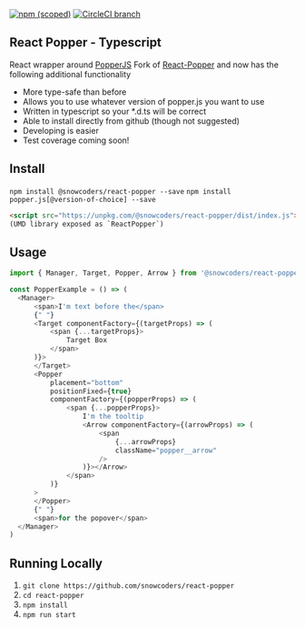[![npm (scoped)](https://img.shields.io/npm/v/@snowcoders/react-popper.svg)](https://www.npmjs.com/package/@snowcoders/react-popper) 
[![CircleCI branch](https://img.shields.io/circleci/project/github/snowcoders/react-popper.svg)](https://circleci.com/gh/snowcoders/react-popper)

## React Popper - Typescript

React wrapper around [PopperJS](https://github.com/FezVrasta/popper.js/)
Fork of [React-Popper](https://github.com/souporserious/react-popper) and now has the following additional functionality
 - More type-safe than before
 - Allows you to use whatever version of popper.js you want to use
 - Written in typescript so your *.d.ts will be correct
 - Able to install directly from github (though not suggested)
 - Developing is easier
 - Test coverage coming soon!

## Install

`npm install @snowcoders/react-popper --save`
`npm install popper.js[@version-of-choice] --save`

```html
<script src="https://unpkg.com/@snowcoders/react-popper/dist/index.js"></script>
(UMD library exposed as `ReactPopper`)
```

## Usage

```js
import { Manager, Target, Popper, Arrow } from '@snowcoders/react-popper'

const PopperExample = () => (
  <Manager>
      <span>I'm text before the</span>
      {" "}
      <Target componentFactory={(targetProps) => (
          <span {...targetProps}>
              Target Box
          </span>
      )}>
      </Target>
      <Popper
          placement="bottom"
          positionFixed={true}
          componentFactory={(popperProps) => (
              <span {...popperProps}>
                  I'm the tooltip
                  <Arrow componentFactory={(arrowProps) => (
                      <span
                          {...arrowProps}
                          className="popper__arrow"
                      />
                  )}></Arrow>
              </span>
          )}
      >
      </Popper>
      {" "}
      <span>for the popover</span>
  </Manager>
)
```

## Running Locally

1. `git clone https://github.com/snowcoders/react-popper`
1. `cd react-popper`
1. `npm install`
1. `npm run start`

